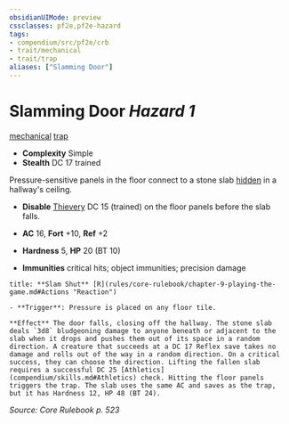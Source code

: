 ```yaml
---
obsidianUIMode: preview
cssclasses: pf2e,pf2e-hazard
tags:
- compendium/src/pf2e/crb
- trait/mechanical
- trait/trap
aliases: ["Slamming Door"]
---
```

# Slamming Door *Hazard 1*  
[mechanical](rules/traits/mechanical.md "Mechanical Hazard Trait")  [trap](rules/traits/trap.md "Trap Hazard Trait")  

- **Complexity** Simple
- **Stealth** DC 17 trained  

Pressure-sensitive panels in the floor connect to a stone slab [hidden](rules/conditions.md#Hidden) in a hallway's ceiling.

- **Disable** [Thievery](compendium/skills.md#Thievery) DC 15 (trained) on the floor panels before the slab falls.  

- **AC** 16, **Fort** +10, **Ref** +2
- **Hardness** 5, **HP** 20 (BT 10)
- **Immunities** critical hits; object immunities; precision damage

```ad-embed-ability
title: **Slam Shut** [R](rules/core-rulebook/chapter-9-playing-the-game.md#Actions "Reaction")

- **Trigger**: Pressure is placed on any floor tile.

**Effect** The door falls, closing off the hallway. The stone slab deals `3d8` bludgeoning damage to anyone beneath or adjacent to the slab when it drops and pushes them out of its space in a random direction. A creature that succeeds at a DC 17 Reflex save takes no damage and rolls out of the way in a random direction. On a critical success, they can choose the direction. Lifting the fallen slab requires a successful DC 25 [Athletics](compendium/skills.md#Athletics) check. Hitting the floor panels triggers the trap. The slab uses the same AC and saves as the trap, but it has Hardness 12, HP 48 (BT 24).
```

*Source: Core Rulebook p. 523*